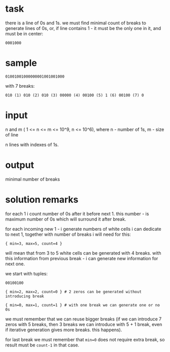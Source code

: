 # task

there is a line of 0s and 1s. we must find minimal count of breaks to generate
lines of 0s, or, if line contains 1 - it must be the only one in it, and must
be in center:

```0001000```

# sample

```01001001000000001001001000```

with 7 breaks:

```010 (1) 010 (2) 010 (3) 00000 (4) 00100 (5) 1 (6) 00100 (7) 0```

# input

n and m ( 1 <= n <= m <= 10^9, n <= 10^6), where n - number of 1s, m - size of
line

n lines with indexes of 1s.

# output

minimal number of breaks

# solution remarks

for each 1 i count number of 0s after it before next 1. this number - is
maximum number of 0s which will surround it after break.

for each incoming new 1 - i generate numbers of white cells i can dedicate to
next 1, together with number of breaks i will need for this:

```{ min=3, max=5, count=4 }```

will mean that from 3 to 5 white cells can be generated with 4 breaks. with
this information from previous break - i can generate new information for next
one.

we start with tuples:

```
00100100

{ min=2, max=2, count=0 } # 2 zeros can be generated without introducing break

{ min=0, max=1, count=1 } # with one break we can generate one or no 0s
```

we must remember that we can reuse bigger breaks (if we can introduce 7 zeros
with 5 breaks, then 3 breaks we can introduce with 5 + 1 break, even if
iterative generation gives more breaks. this happens).

for last break we must remember that ```min=0``` does not require extra break,
so result must be ```count-1``` in that case.